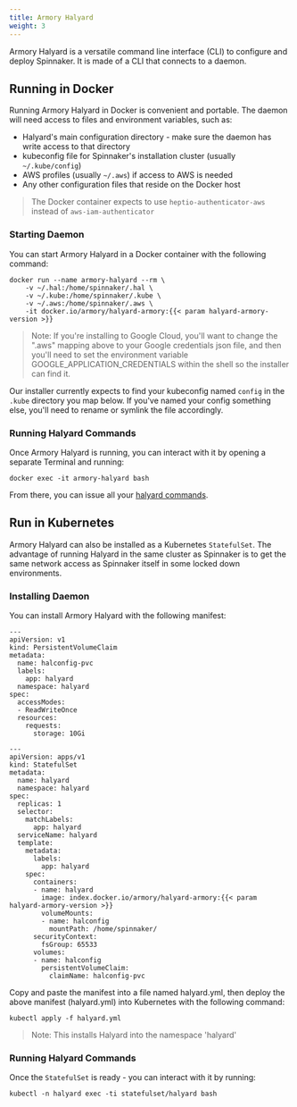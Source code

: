 ```yaml
---
title: Armory Halyard
weight: 3
---
```


Armory Halyard is a versatile command line interface (CLI) to configure and deploy Spinnaker. It is made of a CLI that connects to a daemon.

## Running in Docker

Running Armory Halyard in Docker is convenient and portable. The daemon will need access to files and environment variables, such as:
- Halyard's main configuration directory - make sure the daemon has write access to that directory
- kubeconfig file for Spinnaker's installation cluster (usually `~/.kube/config`)
- AWS profiles (usually `~/.aws`) if access to AWS is needed
- Any other configuration files that reside on the Docker host

> The Docker container expects to use `heptio-authenticator-aws` instead of `aws-iam-authenticator`

### Starting Daemon

You can start Armory Halyard in a Docker container with the following command:

```
docker run --name armory-halyard --rm \
    -v ~/.hal:/home/spinnaker/.hal \
    -v ~/.kube:/home/spinnaker/.kube \
    -v ~/.aws:/home/spinnaker/.aws \
    -it docker.io/armory/halyard-armory:{{< param halyard-armory-version >}}
```

> Note: If you're installing to Google Cloud, you'll want to change the
> ".aws" mapping above to your Google credentials json file, and then
> you'll need to set the environment variable GOOGLE_APPLICATION_CREDENTIALS
> within the shell so the installer can find it.

Our installer currently expects to find your kubeconfig named `config` in
the `.kube` directory you map below.  If you've named your config something
else, you'll need to rename or symlink the file accordingly.

### Running Halyard Commands
Once Armory Halyard is running, you can interact with it by opening a separate
Terminal and running:

```
docker exec -it armory-halyard bash
```

From there, you can issue all your [halyard commands](https://www.spinnaker.io/reference/halyard/).

## Run in Kubernetes

Armory Halyard can also be installed as a Kubernetes `StatefulSet`. The advantage of running Halyard in the same cluster as Spinnaker is to get the same network access as Spinnaker itself in some locked down environments.

### Installing Daemon

You can install Armory Halyard with the following manifest:
```
---
apiVersion: v1
kind: PersistentVolumeClaim
metadata:
  name: halconfig-pvc
  labels:
    app: halyard
  namespace: halyard
spec:
  accessModes:
  - ReadWriteOnce
  resources:
    requests:
      storage: 10Gi

---
apiVersion: apps/v1
kind: StatefulSet
metadata:
  name: halyard
  namespace: halyard
spec:
  replicas: 1
  selector:
    matchLabels:
      app: halyard
  serviceName: halyard
  template:
    metadata:
      labels:
        app: halyard
    spec:
      containers:
      - name: halyard
        image: index.docker.io/armory/halyard-armory:{{< param halyard-armory-version >}}
        volumeMounts:
        - name: halconfig
          mountPath: /home/spinnaker/
      securityContext:
        fsGroup: 65533
      volumes:
      - name: halconfig
        persistentVolumeClaim:
          claimName: halconfig-pvc
```

Copy and paste the manifest into a file named halyard.yml, then deploy the above manifest (halyard.yml) into Kubernetes with the following command:
```
kubectl apply -f halyard.yml
```
> Note: This installs Halyard into the namespace 'halyard'


### Running Halyard Commands

Once the `StatefulSet` is ready - you can interact with it by running:
```
kubectl -n halyard exec -ti statefulset/halyard bash
```
